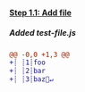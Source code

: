 [{]: <helper> (diff_step 1.1)
#### [Step 1.1: Add file](xxx)

##### Added test-file.js
```diff
@@ -0,0 +1,3 @@
+┊ ┊1┊foo
+┊ ┊2┊bar
+┊ ┊3┊baz🚫↵
```
[}]: #